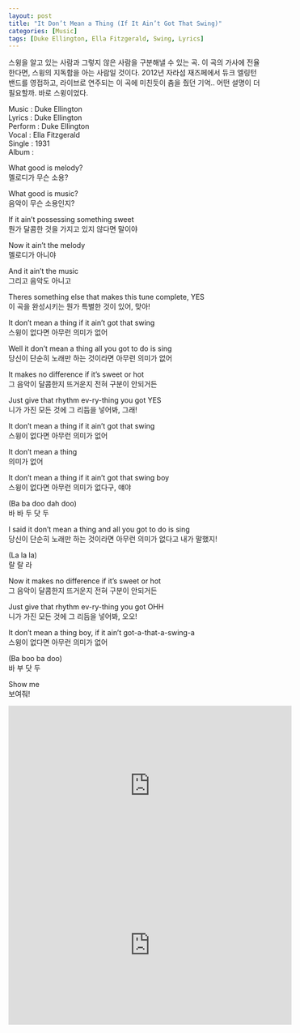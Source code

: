 ```yaml
---
layout: post
title: "It Don’t Mean a Thing (If It Ain’t Got That Swing)"
categories: [Music]
tags: [Duke Ellington, Ella Fitzgerald, Swing, Lyrics]
---
```


스윙을 알고 있는 사람과 그렇지 않은 사람을 구분해낼 수 있는 곡. 이 곡의 가사에 전율한다면, 스윙의 지독함을 아는 사람일 것이다. 2012년 자라섬 재즈페에서 듀크 엘링턴 밴드를 영접하고, 라이브로 연주되는 이 곡에 미친듯이 춤을 췄던 기억.. 어떤 설명이 더 필요할까. 바로 스윙이었다.

Music : Duke Ellington   
Lyrics : Duke Ellington   
Perform : Duke Ellington   
Vocal : Ella Fitzgerald   
Single : 1931   
Album :   

What good is melody?  
멜로디가 무슨 소용?  

What good is music?  
음악이 무슨 소용인지?  

If it ain’t possessing something sweet  
뭔가 달콤한 것을 가지고 있지 않다면 말이야  

Now it ain’t the melody  
멜로디가 아니야  

And it ain’t the music  
그리고 음악도 아니고  

Theres something else that makes this tune complete, YES  
이 곡을 완성시키는 뭔가 특별한 것이 있어, 맞아!  

It don’t mean a thing if it ain’t got that swing  
스윙이 없다면 아무런 의미가 없어  

Well it don’t mean a thing all you got to do is sing  
당신이 단순히 노래만 하는 것이라면 아무런 의미가 없어  

It makes no difference if it’s sweet or hot  
그 음악이 달콤한지 뜨거운지 전혀 구분이 안되거든  

Just give that rhythm ev-ry-thing you got YES  
니가 가진 모든 것에 그 리듬을 넣어봐, 그래!  

It don’t mean a thing if it ain’t got that swing  
스윙이 없다면 아무런 의미가 없어  

It don’t mean a thing  
의미가 없어  

It don’t mean a thing if it ain’t got that swing boy  
스윙이 없다면 아무런 의미가 없다구, 얘야  

(Ba ba doo dah doo)  
바 바 두 닷 두  

I said it don’t mean a thing and all you got to do is sing  
당신이 단순히 노래만 하는 것이라면 아무런 의미가 없다고 내가 말했지!  

(La la la)  
랄 랄 라  

Now it makes no difference if it’s sweet or hot  
그 음악이 달콤한지 뜨거운지 전혀 구분이 안되거든  

Just give that rhythm ev-ry-thing you got OHH  
니가 가진 모든 것에 그 리듬을 넣어봐, 오오!  

It don’t mean a thing boy, if it ain’t got-a-that-a-swing-a  
스윙이 없다면 아무런 의미가 없어  

(Ba boo ba doo)  
바 부 닷 두  

Show me  
보여줘!  

<iframe width="560" height="315" src="https://www.youtube.com/embed/myRc-3oF1d0" title="YouTube video player" frameborder="0" allow="accelerometer; autoplay; clipboard-write; encrypted-media; gyroscope; picture-in-picture" allowfullscreen></iframe>

<iframe width="560" height="315" src="https://www.youtube.com/embed/LYfF9VKMp4w" title="YouTube video player" frameborder="0" allow="accelerometer; autoplay; clipboard-write; encrypted-media; gyroscope; picture-in-picture" allowfullscreen></iframe>

